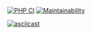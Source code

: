 [![PHP CI](https://github.com/GaiPalyan/php-project-lvl2/actions/workflows/lint.yml/badge.svg)](https://github.com/GaiPalyan/php-project-lvl2/actions/workflows/lint.yml)
[![Maintainability](https://api.codeclimate.com/v1/badges/cecfb59aa8880b0d8506/maintainability)](https://codeclimate.com/github/GaiPalyan/php-project-lvl2/maintainability)

[![asciicast](https://asciinema.org/a/ZgHGm7rR0RHbYN9NTaFNTjiLe.svg)](https://asciinema.org/a/ZgHGm7rR0RHbYN9NTaFNTjiLe)


